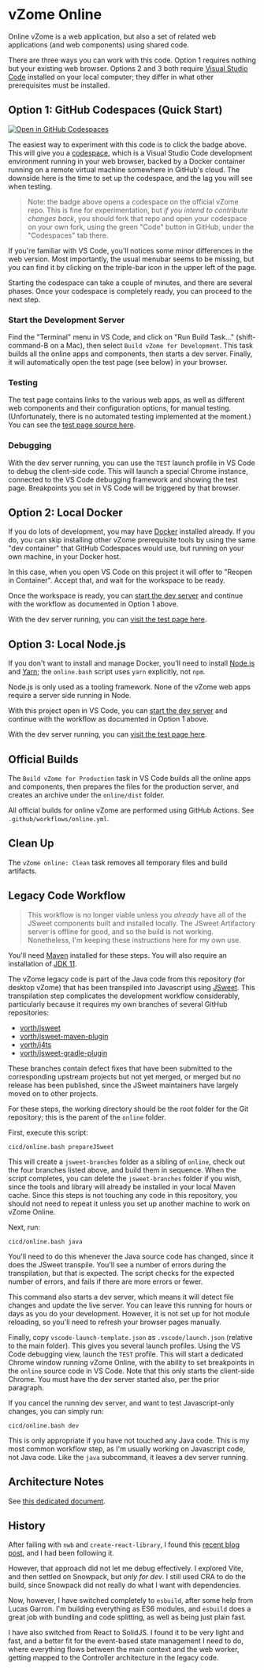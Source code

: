 # vZome Online

Online vZome is a web application, but also a set of related web applications (and web components) using shared code.

There are three ways you can work with this code.
Option 1 requires nothing but your existing web browser.
Options 2 and 3 both require [Visual Studio Code](https://code.visualstudio.com/)
installed on your local computer;
they differ in what other prerequisites must be installed.

## Option 1: GitHub Codespaces (Quick Start)

[![Open in GitHub Codespaces](https://github.com/codespaces/badge.svg)](https://codespaces.new/vZome/vzome)

The easiest way to experiment with this code is to click the badge above.
This will give you a [codespace](https://docs.github.com/en/codespaces),
which is a Visual Studio Code development environment running in your web browser,
backed by a Docker container running on a remote virtual machine somewhere in GitHub's cloud.
The downside here is the time to set up the codespace, and the lag you will see when testing.

> Note: the badge above opens a codespace on the official vZome repo.
> This is fine for experimentation, but *if you intend to contribute
> changes back*, you should fork that repo and open your codespace on your own fork, using the green
> "Code" button in GitHub, under the "Codespaces" tab there. 

If you're familiar with VS Code, you'll notices some minor differences in the web version.
Most importantly, the usual menubar seems to be missing, but you can find it by clicking on
the triple-bar icon in the upper left of the page.

Starting the codespace can take a couple of minutes, and there are several phases.
Once your codespace is completely ready, you can proceed to the next step.

### Start the Development Server

Find the "Terminal" menu in VS Code, and click on "Run Build Task..." (shift-command-B on a Mac),
then select `Build vZome for Development`.
This task builds all the online apps and components, then starts a dev server.
Finally, it will automatically open the test page (see below) in your browser.

### Testing

The test page contains links to the various web apps, as well as different web components and their configuration options,
for manual testing.
(Unfortunately, there is no automated testing implemented at the moment.)
You can see the [test page source here](./serve/app/test/index.html).

### Debugging

With the dev server running, you can use the `TEST` launch profile in VS Code
to debug the client-side code.  This will launch a special Chrome instance, connected to the VS Code debugging framework and
showing the test page.  Breakpoints you set in VS Code will be triggered by that browser.

## Option 2: Local Docker

If you do lots of development, you may have [Docker](https://www.docker.com/) installed already.
If you do, you can skip installing other vZome prerequisite tools by using the same "dev container" that GitHub Codespaces would use, but
running on your own machine, in your Docker host.

In this case, when you open VS Code on this project it will offer to "Reopen in Container".
Accept that, and wait for the workspace to be ready.

Once the workspace is ready, you can [start the dev server](#start-the-development-server)
and continue with the workflow as documented in Option 1 above.

With the dev server running, you can [visit the test page here](http://localhost:8532/app/test/).

## Option 3: Local Node.js

If you don't want to install and manage Docker,
you'll need to install [Node.js](https://nodejs.org/en) and [Yarn](https://yarnpkg.com/getting-started/install);
the `online.bash` script uses `yarn` explicitly, not `npm`.

Node.js is only used as a tooling framework.  None of the vZome web apps require a server side running in Node.

With this project open in VS Code, you can [start the dev server](#start-the-development-server)
and continue with the workflow as documented in Option 1 above.

With the dev server running, you can [visit the test page here](http://localhost:8532/app/test/).

## Official Builds

The `Build vZome for Production` task in VS Code builds all the online apps and components, then prepares the files for
the production server, and creates an archive under the `online/dist` folder.

All official builds for online vZome are performed using GitHub Actions.  See `.github/workflows/online.yml`.

## Clean Up

The `vZome online: Clean` task removes all temporary files and build artifacts.

## Legacy Code Workflow

> This workflow is no longer viable unless you *already* have all of the JSweet components built and installed locally.
> The JSweet Artifactory server is offline for good, and so the build is not working.
> Nonetheless, I'm keeping these instructions here for my own use.

You'll need [Maven](https://maven.apache.org/) installed for these steps.
You will also require an installation of [JDK 11](https://www.oracle.com/java/technologies/javase/jdk11-archive-downloads.html).

The vZome legacy code is part of the Java code from this repository (for desktop vZome)
that has been transpiled into Javascript using
[JSweet](https://www.jsweet.org/).  This transpilation step complicates the development workflow considerably,
particularly because it requires my own branches of several GitHub repositories:

 - [vorth/jsweet](https://github.com/vorth/jsweet)
 - [vorth/jsweet-maven-plugin](https://github.com/vorth/jsweet-maven-plugin)
 - [vorth/j4ts](https://github.com/vorth/j4ts)
 - [vorth/jsweet-gradle-plugin](https://github.com/vorth/jsweet-gradle-plugin)

These branches contain defect fixes that have been submitted to the corresponding
upstream projects but not yet merged, or merged but no release has been
published, since the JSweet maintainers have largely
moved on to other projects.

For these steps, the working directory should be the root folder for the
Git repository; this is the parent of the `online` folder.

First, execute this script:
```
cicd/online.bash prepareJSweet
```
This will create a `jsweet-branches` folder as a sibling of `online`,
check out the four branches listed above, and build them in sequence.
When the script completes, you can delete the `jsweet-branches` folder
if you wish, since the tools and library will already be installed in your
local Maven cache.
Since this steps is not touching any code in this repository,
you should not need to repeat it unless you set up another machine to work on vZome Online.

Next, run:
```
cicd/online.bash java
```
You'll need to do this whenever the Java source code has changed, since it does the JSweet transpile.  You'll see a number of errors during the transpilation, but that is expected.  The script checks for the expected number of errors, and fails if there are more errors or fewer.

This command also starts a dev server, which means it will detect file changes and update the live server.
You can leave this running for hours or days as you do your development.
However, it is not set up for hot module reloading, so you'll need to refresh your browser
pages manually.

Finally, copy `vscode-launch-template.json` as `.vscode/launch.json` (relative to the main folder).
This gives you several launch profiles.  Using the VS Code debugging view, launch the `TEST` profile.  This will start a dedicated Chrome window running vZome Online, with the ability to set breakpoints in the `online` source code in VS Code.  Note that this only starts the client-side Chrome.  You must have the dev server started also, per the prior paragraph.

If you cancel the running dev server, and want to test Javascript-only changes,
you can simply run:
```
cicd/online.bash dev
```
This is only appropriate if you have not touched any Java code.
This is my most common workflow step, as I'm usually working on Javascript code, not Java code.
Like the `java` subcommand, it leaves a dev server running.

## Architecture Notes

See [this dedicated document](./developer-docs/architecture.html).

## History

After failing with `nwb` and `create-react-library`, I found this [recent blog post][mehrahinem], and I had been following it.

[mehrahinem]: https://medium.com/@mehrahinam/build-a-private-react-component-library-cra-rollup-material-ui-github-package-registry-1e14da93e790

However, that approach did not let me debug effectively.
I explored Vite, and then settled on Snowpack, but *only for dev*.  I still used CRA to do the build,
since Snowpack did not really do what I want with dependencies.

Now, however, I have switched completely to `esbuild`, after some help from Lucas Garron.
I'm building everything as ES6 modules, and `esbuild` does a great job with bundling and code splitting,
as well as being just plain fast.

I have also switched from React to SolidJS.  I found it to be very light and fast, and a better fit
for the event-based state management I need to do, where everything flows between the main context
and the web worker, getting mapped to the Controller architecture in the legacy code.
